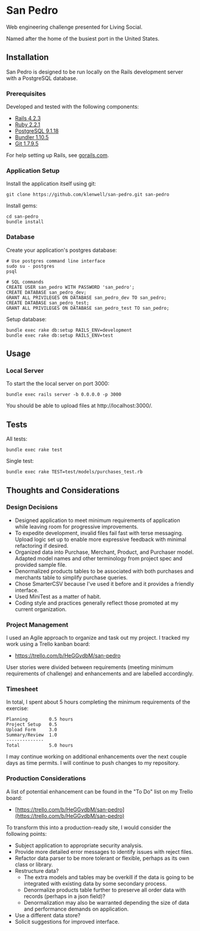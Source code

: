 # San Pedro
Web engineering challenge presented for Living Social.

Named after the home of the busiest port in the United States.

## Installation
San Pedro is designed to be run locally on the Rails development server with
a PostgreSQL database.

### Prerequisites
Developed and tested with the following components:

- [Rails 4.2.3](http://rubyonrails.org/)
- [Ruby 2.2.1](https://www.ruby-lang.org/en/downloads/)
- [PostgreSQL 9.1.18](http://www.postgresql.org/)
- [Bundler 1.10.5](http://bundler.io/)
- [Git 1.7.9.5](http://git-scm.com/)

For help setting up Rails, see [gorails.com](https://gorails.com/setup/).

### Application Setup
Install the application itself using git:

    git clone https://github.com/klenwell/san-pedro.git san-pedro

Install gems:

    cd san-pedro
    bundle install

### Database

Create your application's postgres database:

    # Use postgres command line interface
    sudo su - postgres
    psql

    # SQL commands
    CREATE USER san_pedro WITH PASSWORD 'san_pedro';
    CREATE DATABASE san_pedro_dev;
    GRANT ALL PRIVILEGES ON DATABASE san_pedro_dev TO san_pedro;
    CREATE DATABASE san_pedro_test;
    GRANT ALL PRIVILEGES ON DATABASE san_pedro_test TO san_pedro;

Setup database:

    bundle exec rake db:setup RAILS_ENV=development
    bundle exec rake db:setup RAILS_ENV=test


## Usage
### Local Server

To start the the local server on port 3000:

    bundle exec rails server -b 0.0.0.0 -p 3000

You should be able to upload files at http://localhost:3000/.


## Tests
All tests:

    bundle exec rake test

Single test:

    bundle exec rake TEST=test/models/purchases_test.rb


## Thoughts and Considerations
### Design Decisions

- Designed application to meet minimum requirements of application while leaving room for progressive improvements.
- To expedite development, invalid files fail fast with terse messaging. Upload logic set up to enable more expressive feedback with minimal refactoring if desired.
- Organized data into Purchase, Merchant, Product, and Purchaser model. Adapted model names and other terminology from project spec and provided sample file.
- Denormalized products tables to be associated with both purchases and merchants table to simplify purchase queries.
- Chose SmarterCSV because I've used it before and it provides a friendly interface.
- Used MiniTest as a matter of habit.
- Coding style and practices generally reflect those promoted at my current organization.

### Project Management
I used an Agile approach to organize and task out my project. I tracked my work
using a Trello kanban board:

- https://trello.com/b/HeGGvdbM/san-pedro

User stories were divided between requirements (meeting minimum requirements of challenge)
and enhancements and are labelled accordingly.

### Timesheet
In total, I spent about 5 hours completing the minimum requirements of the exercise:

    Planning        0.5 hours
    Project Setup   0.5
    Upload Form     3.0
    Summary/Review  1.0
    --------------
    Total           5.0 hours

I may continue working on additional enhancements over the next couple days as time
permits. I will continue to push changes to my repository.

### Production Considerations
A list of potential enhancement can be found in the "To Do" list on my Trello board:

- [https://trello.com/b/HeGGvdbM/san-pedro](https://trello.com/b/HeGGvdbM/san-pedro)

To transform this into a production-ready site, I would consider the following points:

- Subject application to appropriate security analysis.
- Provide more detailed error messages to identify issues with reject files.
- Refactor data parser to be more tolerant or flexible, perhaps as its own class or library.
- Restructure data?
  - The extra models and tables may be overkill if the data is going to be integrated with existing data by some secondary process.
  - Denormalize products table further to preserve all order data with records (perhaps in a json field)?
  - Denormalization may also be warranted depending the size of data and performance demands on application.
- Use a different data store?
- Solicit suggestions for improved interface.
